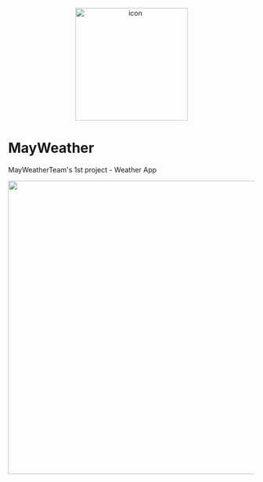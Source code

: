 <p align="center">
  <img width="230" alt="icon" src="https://user-images.githubusercontent.com/63582123/111267807-d2bc9c00-866f-11eb-8ddc-ac939d501ad9.png">
</p>

# MayWeather
MayWeatherTeam's 1st project - Weather App

<img src="https://user-images.githubusercontent.com/63582123/111267570-6fcb0500-866f-11eb-84d6-f45e2c44f449.jpg"  width="1041" height="599">
